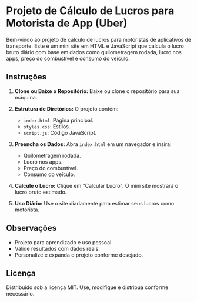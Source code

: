 # Projeto de Cálculo de Lucros para Motorista de App (Uber)

Bem-vindo ao projeto de cálculo de lucros para motoristas de aplicativos de transporte. Este é um mini site em HTML e JavaScript que calcula o lucro bruto diário com base em dados como quilometragem rodada, lucro nos apps, preço do combustível e consumo do veículo.

## Instruções

1. **Clone ou Baixe o Repositório:** Baixe ou clone o repositório para sua máquina.

2. **Estrutura de Diretórios:** O projeto contém:
   - `index.html`: Página principal.
   - `styles.css`: Estilos.
   - `script.js`: Código JavaScript.
 
3. **Preencha os Dados:** Abra `index.html` em um navegador e insira:
   - Quilometragem rodada.
   - Lucro nos apps.
   - Preço do combustível.
   - Consumo do veículo.

4. **Calcule o Lucro:** Clique em "Calcular Lucro". O mini site mostrará o lucro bruto estimado.

5. **Uso Diário:** Use o site diariamente para estimar seus lucros como motorista.

## Observações

- Projeto para aprendizado e uso pessoal.
- Valide resultados com dados reais.
- Personalize e expanda o projeto conforme desejado.

## Licença

Distribuído sob a licença MIT. Use, modifique e distribua conforme necessário.
